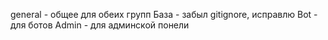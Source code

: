 general - общее для обеих групп
База - забыл gitignore, исправлю
Bot - для ботов
Admin - для админской понели
